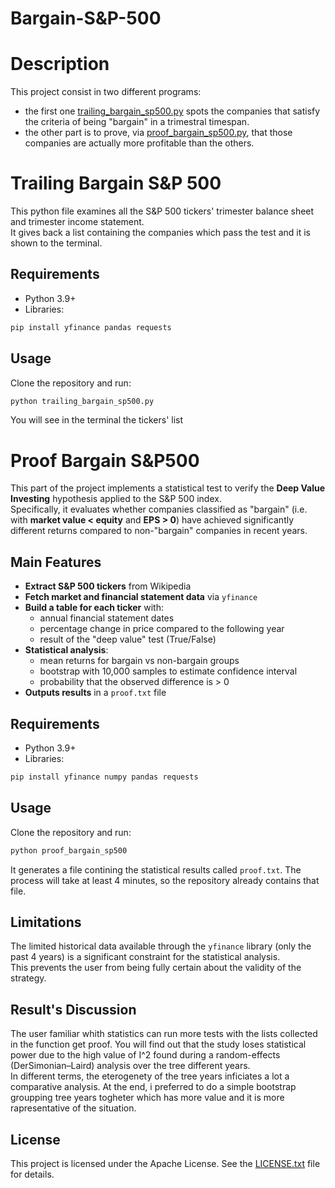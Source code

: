 # Bargain-S&amp;P-500
# Description
This project consist in two different programs:
- the first one [trailing_bargain_sp500.py](./trailing_bargain_sp500.py) spots the companies that satisfy the criteria of being "bargain" in a trimestral timespan.
- the other part is to prove, via [proof_bargain_sp500.py](./proof_bargain_sp500.py), that those companies are actually more profitable than the others.
# Trailing Bargain S&P 500
This python file examines all the S&amp;P 500 tickers' trimester balance sheet and trimester income statement.    
It gives back a list containing the companies which pass the test and it is shown to the terminal.
## Requirements
- Python 3.9+  
- Libraries:  
```bash
pip install yfinance pandas requests
```
## Usage  
Clone the repository and run:
```bash
python trailing_bargain_sp500.py
```
You will see in the terminal the tickers' list
# Proof Bargain S&P500

This part of the project implements a statistical test to verify the **Deep Value Investing** hypothesis applied to the S&P 500 index.  
Specifically, it evaluates whether companies classified as "bargain" (i.e. with **market value < equity** and **EPS > 0**) have achieved significantly different returns compared to non-"bargain" companies in recent years.

## Main Features
- **Extract S&P 500 tickers** from Wikipedia  
- **Fetch market and financial statement data** via `yfinance`  
- **Build a table for each ticker** with:  
  - annual financial statement dates  
  - percentage change in price compared to the following year  
  - result of the "deep value" test (True/False)  
- **Statistical analysis**:  
  - mean returns for bargain vs non-bargain groups  
  - bootstrap with 10,000 samples to estimate confidence interval  
  - probability that the observed difference is > 0  
- **Outputs results** in a `proof.txt` file  
## Requirements
- Python 3.9+  
- Libraries:  
```bash
pip install yfinance numpy pandas requests
```
## Usage
Clone the repository and run:
```bash
python proof_bargain_sp500
```
It generates a file contining the statistical results called `proof.txt`. The process will take at least 4 minutes, so the repository already contains that file.
## Limitations
The limited historical data available through the `yfinance` library (only the past 4 years) is a significant constraint for the statistical analysis.  
This prevents the user from being fully certain about the validity of the strategy.  
## Result's Discussion
The user familiar whith statistics can run more tests with the lists collected in the function get proof. You will find out that the study loses statistical power due to the high value of I^2 found during a random-effects (DerSimonian–Laird) analysis over the tree different years.  
In different terms, the eterogenety of the tree years inficiates a lot a comparative analysis.
At the end, i preferred to do a simple bootstrap groupping tree years togheter which has more value and it is more rapresentative of the situation.
## License
This project is licensed under the Apache License. See the [LICENSE.txt](./LICENSE.txt) file for details.
